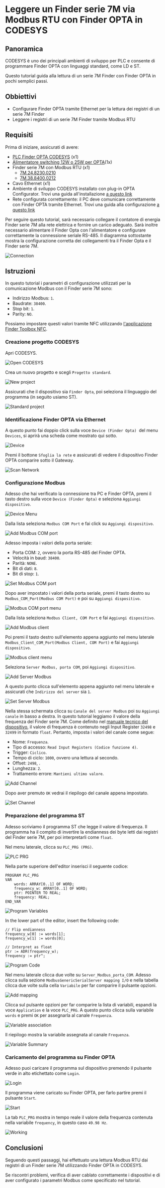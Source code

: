 # Leggere un Finder serie 7M via Modbus RTU con Finder OPTA in CODESYS

## Panoramica

CODESYS è uno dei principali ambienti di sviluppo per PLC e consente di
programmare Finder OPTA con linguaggi standard, come LD e ST.

Questo tutorial guida alla lettura di un serie 7M Finder con Finder OPTA 
in pochi semplici passi.

## Obbiettivi

- Configurare Finder OPTA tramite Ethernet per la lettura dei registri di un serie 7M Finder
- Leggere i registri di un serie 7M Finder tramite Modbus RTU

## Requisiti

Prima di iniziare, assicurati di avere:

- [PLC Finder OPTA CODESYS](https://opta.findernet.com/it/codesys) (x1)
- [Alimentatore switching 12W o 25W per
 OPTA](https://opta.findernet.com/it/codesys#moduli-espansione)(1x)
- Finder serie 7M con Modbus RTU (x1)
    - [7M.24.8230.0210](https://www.findernet.com/it/italia/series/serie-7m-contatori-di-energia/type/tipo-7m-24-contatore-di-energia-monofase-bidirezionale-con-display-lcd/)
    - [7M.38.8400.0212](https://www.findernet.com/it/italia/series/serie-7m-contatori-di-energia/type/tipo-7m-38-contatori-di-energia-multifunzione-bidirezionale-80-a/)
- Cavo Ethernet (x1)
- Ambiente di sviluppo CODESYS installato con plug-in OPTA Configurator.
  Trovi una guida all'installazione [a questo
   link](https://opta.findernet.com/it/tutorial/codesys-plugin-tutorial)
- Rete configurata correttamente: il PC deve comunicare correttamente con 
  Finder OPTA tramite Ethernet. Trovi una guida alla configurazione [a 
  questo link](https://opta.findernet.com/it/tutorial/codesys-via-ethernet)

Per seguire questo tutorial, sarà necessario collegare il contatore di energia Finder 
serie 7M alla rete elettrica e fornire un carico adeguato. Sarà inoltre necessario 
alimentare il Finder Opta con l'alimentatore e configurare correttamente 
la connessione seriale RS-485. Il diagramma sottostante mostra la configurazione 
corretta dei collegamenti tra il Finder Opta e il Finder serie 7M.

![Connection](assets/connection.svg)

## Istruzioni

In questo tutorial i parametri di configurazione utilizzati per la
comunicazione Modbus con il Finder serie 7M sono:

* Indirizzo Modbus: `1`.
* Baudrate: `38400`.
* Stop bit: `1`.
* Parity: `NO`.

Possiamo impostare questi valori tramite NFC utilizzando [l'applicazione Finder
Toolbox NFC](https://www.findernet.com/it/italia/supporto/software-e-app/).

### Creazione progetto CODESYS

Apri CODESYS.

![Open CODESYS](assets/it/01-welcome.png)

Crea un nuovo progetto e scegli `Progetto standard`.

![New project](assets/it/02-new-project.png)

Assicurati che il dispositivo sia `Finder Opta`, poi seleziona il 
linguaggio del programma (in seguito usiamo ST).

![Standard project](assets/it/03-standard-project.png)

### Identificazione Finder OPTA via Ethernet

A questo punto fai doppio click sulla voce `Device (Finder Opta)` 
del menu `Devices`, si aprirà una scheda come mostrato qui sotto.

![Device](assets/it/04-device.png)

Premi il bottone `Sfoglia la rete` e assicurati di vedere il
dispositivo Finder OPTA comparire sotto il Gateway.

![Scan Network](assets/it/05-scan-network.png)

### Configurazione Modbus

Adesso che hai verificato la connessione tra PC e Finder OPTA, premi 
il tasto destro sulla voce `Device (Finder Opta)` e seleziona `Aggiungi 
dispositivo`.

![Device Menu](assets/it/06-device-menu.png)

Dalla lista seleziona `Modbus COM Port` e fai click su `Aggiungi dispositivo`.

![Add Modbus COM port](assets/it/07-add-modbus-com-port.png)

Adesso imposta i valori della porta seriale:

* Porta COM: `2`, ovvero la porta RS-485 del Finder OPTA.
* Velocità in baud: `38400`.
* Parità: `NONE`.
* Bit di dati: `8`.
* Bit di stop: `1`.

![Set Modbus COM port](assets/it/08-set-modbus-com-port.png)

Dopo aver impostato i valori della porta seriale, premi il tasto destro su `Modbus_COM_Port(Modbus COM Port)` e poi su `Aggiungi dispositivo`.

![Modbus COM port menu](assets/it/09-modbus-com-port-menu.png)

Dalla lista seleziona `Modbus Client, COM Port` e fai `Aggiungi dispositivo`.

![Add Modbus client](assets/it/10-add-modbus-client.png)

Poi premi il tasto destro sull'elemento appena aggiunto nel menu laterale `Modbus_Client_COM_Port(Modbus Client, COM Port)` e fai `Aggiungi dispositivo`.

![Modbus client menu](assets/it/11-modbus-client-port-menu.png)

Seleziona `Server Modbus, porta COM`, poi `Aggiungi dispositivo`.

![Add Server Modbus](assets/it/12-add-server-modbus.png)

A questo punto clicca sull'elemento appena aggiunto nel menu laterale e assicurati che `Indirizzo del server` sia `1`.

![Set Server Modbus](assets/it/13-set-server-modbus.png)

Nella stessa schermata clicca su `Canale del server Modbus` poi su `Aggiungi canale` in basso a destra.
In questo tutorial leggiamo il valore della frequenza del Finder serie 7M. Come definito nel [manuale 
tecnico del dispositivo](https://cdn.findernet.com/app/uploads/2021/09/20090052/Modbus-7M24-7M38_v2_30062021.pdf), 
il valore di frequenza è contenuto negli Input Register `32498` e `32499` in formato `float`. Pertanto, imposta i valori del canale come segue:

* Nome: `Frequenza`.
* Tipo di accesso: `Read Input Registers (Codice funzione 4)`.
* Trigger: `Ciclico`.
* Tempo di ciclo: `1000`, ovvero una lettura al secondo.
* Offset: `2498`, .
* Lunghezza: `2`.
* Trattamento errore: `Mantieni ultimo valore`.

![Add Channel](assets/it/14-add-channel.png)

Dopo aver premuto `OK` vedrai il riepilogo del canale appena impostato.

![Set Channel](assets/it/15-set-channel.png)

### Preparazione del programma ST

Adesso scriviamo il programma ST che legge il valore di frequenza. 
Il programma ha il compito di invertire la endianness dei byte letti dai 
registri del Finder serie 7M, per poi interpretarli come `float`.

Nel menu laterale, clicca su `PLC_PRG (PRG)`.

![PLC PRG](assets/it/16-plc-prg.png)

Nella parte superiore dell'editor inserisci il seguente codice:

```st
PROGRAM PLC_PRG
VAR
    words: ARRAY[0..1] OF WORD;
    frequency_w: ARRAY[0..1] OF WORD;
    ptr: POINTER TO REAL;
    frequency: REAL;
END_VAR
```

![Program Variables](assets/it/17-program-variables.png)

In the lower part of the editor, insert the following code:

```st
// Flip endianness
frequency_w[0] := words[1];
frequency_w[1] := words[0];

// Interpret as float
ptr := ADR(frequency_w);
frequency := ptr^;
```

![Program Code](assets/it/18-program-code.png)

Nel menu laterale clicca due volte su `Server_Modbus_porta_COM`. Adesso clicca sulla 
sezione `ModbusGenericSerialServer mapping I/O` e nella tabella clicca due volte sulla cella `Variabile` 
per far comparire il pulsante opzioni.

![Add mapping](assets/it/19-add-mapping.png) 

Clicca sul pulsante opzioni per far comparire la lista di variabili, espandi la voce `Application` 
e la voce `PLC_PRG`. A questo punto clicca sulla variabile `words` e premi `OK` per assegnarla al 
canale `Frequenza`.

![Variable association](assets/it/20-variable-association.png)

Il riepilogo mostra la variabile assegnata al canale `Frequenza`.

![Variable Summary](assets/it/21-variable-summary.png)

### Caricamento del programma su Finder OPTA

Adesso puoi caricare il programma sul dispositivo premendo 
il pulsante verde in alto etichettato come `Login`.

![Login](assets/it/22-login.png) 

Il programma viene caricato su Finder OPTA, per farlo partire premi 
il pulsante `Start`.

![Start](assets/it/23-start.png)

La tab `PLC_PRG` mostra in tempo reale il valore della frequenza contenuta 
nella variabile `frequency`, in questo caso `49.98 Hz`.

![Working](assets/it/24-working.png)

## Conclusioni

Seguendo questi passaggi, hai effettuato una lettura Modbus RTU dai registri 
di un Finder serie 7M utilizzando Finder OPTA in CODESYS.

Se riscontri problemi, verifica di aver cablato correttamente 
i dispositivi e di aver configurato i parametri Modbus come specificato 
nel tutorial.

<!-- Inserire informazioni di contatto per supporto -->